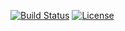 [![Build Status](https://travis-ci.org/pshirshov/izumi-docker.svg?branch=develop)](https://travis-ci.org/pshirshov/izumi-docker)
[![License](https://img.shields.io/github/license/pshirshov/izumi-r2.svg)](https://github.com/pshirshov/izumi-r2/blob/develop/LICENSE)
